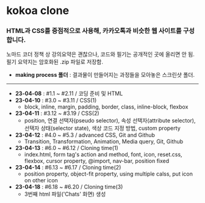 # kokoa clone
### HTML과 CSS를 중점적으로 사용해, 카카오톡과 비슷한 웹 사이트를 구성합니다.  
  
노마드 코더 정책 상 강의요약은 괜찮으나, 코드와 필기는 공개적인 곳에 올리면 안 됨.  
필기 요약지는 암호화된 .zip 파일로 저장함.

- **making process 폴더** : 결과물이 만들어지는 과정들을 모아놓은 스크린샷 폴더.  

---

- **23-04-08** : #1.1 ~ #2.11 / 코딩 준비 및 HTML
- **23-04-10** : #3.0 ~ #3.11 / CSS(1)
	- block, inline, margin, padding, border, class, inline-block, flexbox
- **23-04-11** : #3.12 ~ #3.19 / CSS(2)
	- position, 연결 선택자(pseudo selector), 속성 선택자(attribute selector), 선택자 상태(selector state), 색상 코드 지정 방법, custom property
- **23-04-12** : #4.0 ~ #5.3 / advanced CSS, Git and Github
	- Transition, Transformation, Animation, Media query, Git, Github
- **23-04-13** : #6.0 ~ #6.12 / Cloning time(1)
	- index.html, form tag's action and method, font, icon, reset.css, flexbox, cursor property, @import, nav-bar, position fixed
- **23-04-14** : #6.13 ~ #6.17 / Cloning time(2)
	- position property, object-fit property, using multiple calss, put icon on other icon
- **23-04-18** : #6.18 ~ #6.20 / Cloning time(3)
	- 3번째 html 파일('Chats' 화면) 생성